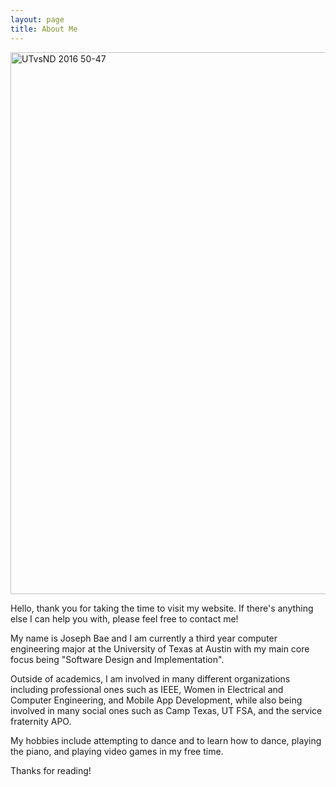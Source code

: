 ```yaml
---
layout: page
title: About Me
---
```


<img src="../josephbae96.github.io/Files/UT%2050-47.jpg" alt="UTvsND 2016 50-47" style="width:867px;height:867px;">


<p class="message">
  Hello, thank you for taking the time to visit my website. If there's anything else I can help you with, please feel free to contact me!
</p>

My name is Joseph Bae and I am currently a third year computer engineering 
major at the University of Texas at Austin with my main core focus being 
"Software Design and Implementation".

Outside of academics, I am involved in many different organizations including professional ones such as IEEE, Women in Electrical and Computer Engineering, 
and Mobile App Development, while also being involved in many social ones such as Camp Texas, UT FSA, and the service fraternity APO.

My hobbies include attempting to dance and to learn how to dance, playing the piano, and playing video games in my free time. 

Thanks for reading!
